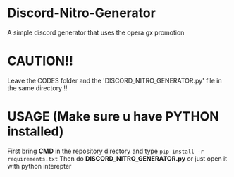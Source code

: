 # Discord-Nitro-Generator
A simple discord generator that uses the opera gx promotion
# CAUTION!!
Leave the CODES folder and the 'DISCORD_NITRO_GENERATOR.py' file in the same directory !!
# USAGE (Make sure u have __PYTHON__ installed)
First bring __CMD__ in the repository directory and type `pip install -r requirements.txt`
Then do __DISCORD_NITRO_GENERATOR.py__ or just open it with python interepter 
